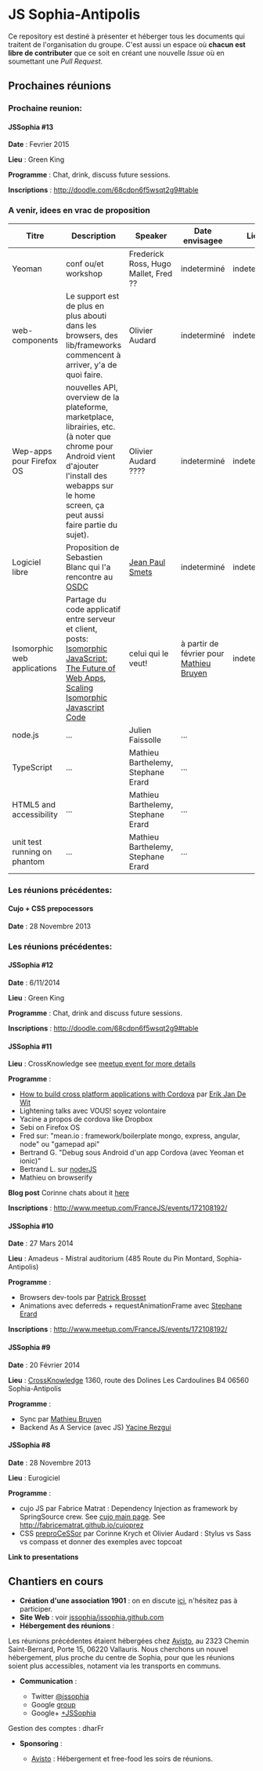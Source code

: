 JS Sophia-Antipolis
===================

Ce repository est destiné à présenter et héberger tous les documents qui traitent de l'organisation du groupe. 
C'est aussi un espace où **chacun est libre de contributer** que ce soit en créant une nouvelle _Issue_ où en soumettant une _Pull Request_.


Prochaines réunions
-----------------

### Prochaine reunion: 

#### JSSophia #13

**Date** : Fevrier 2015

**Lieu** : Green King

**Programme** : Chat, drink, discuss future sessions.

**Inscriptions** : http://doodle.com/68cdpn6f5wsqt2g9#table
 

### A venir, idees en vrac de proposition


| Titre        | Description           | Speaker  | Date envisagee | Lieu |
| ------------- |-------------| -----|-----|-----|
| Yeoman |conf ou/et workshop | Frederick Ross, Hugo Mallet, Fred ?? | indeterminé |indeterminé |
| web-components | Le support est de plus en plus abouti dans les browsers, des lib/frameworks commencent à arriver, y'a de quoi faire.| Olivier Audard | indeterminé |indeterminé |
| Wep-apps pour Firefox OS | nouvelles API, overview de la plateforme, marketplace, librairies, etc. (à noter que chrome pour Android vient d'ajouter l'install des webapps sur le home screen, ça peut aussi faire partie du sujet).| Olivier Audard ????  | indeterminé |indeterminé |
| Logiciel libre| Proposition de Sebastien Blanc qui l'a rencontre au [OSDC](http://osdc.fr/) | [Jean Paul Smets](http://10ans.dysruptiv.org/p/jean-paul-smets-ceo-nexedi.html)|indeterminé|indeterminé|
| Isomorphic web applications | Partage du code applicatif entre serveur et client, posts: [Isomorphic JavaScript: The Future of Web Apps](http://nerds.airbnb.com/isomorphic-javascript-future-web-apps/), [Scaling Isomorphic Javascript Code](http://blog.nodejitsu.com/scaling-isomorphic-javascript-code) | celui qui le veut! | à partir de février pour [Mathieu Bruyen](https://twitter.com/mathbruyen) |indeterminé| 
| node.js | ... | Julien Faissolle | ...| 
| TypeScript | ... | Mathieu Barthelemy, Stephane Erard| ...| 
| HTML5 and accessibility | ... | Mathieu Barthelemy, Stephane Erard| ...| 
| unit test running on phantom | ... | Mathieu Barthelemy, Stephane Erard| ...| 


### Les réunions précédentes: 
#### Cujo + CSS prepocessors
**Date** : 28 Novembre 2013

### Les réunions précédentes: 

#### JSSophia #12

**Date** : 6/11/2014

**Lieu** : Green King

**Programme** : Chat, drink and discuss future sessions.

**Inscriptions** : http://doodle.com/68cdpn6f5wsqt2g9#table

#### JSSophia #11

**Lieu** : CrossKnowledge see [meetup event for more details](http://www.meetup.com/FranceJS/events/182593512/?a=cr1_grp&rv=cr1&_af_eid=182593512&_af=event)

**Programme** : 

 - [How to build cross platform applications with Cordova](https://gist.github.com/edewit/6a19ccf0cfb845f6c849) par [Erik Jan De Wit](https://github.com/edewit)
 - Lightening talks avec VOUS! soyez volontaire
 - Yacine a propos de cordova like Dropbox
 - Sebi on Firefox OS
 - Fred sur: "mean.io : framework/boilerplate mongo, express, angular, node" ou "gamepad api"
 - Bertrand G. "Debug sous Android d'un app Cordova (avec Yeoman et ionic)"
 - Bertrand L. sur [noderJS](http://noder-js.ariatemplates.com/)
 - Mathieu on browserify 
 
**Blog post**
Corinne chats about it [here](http://corinnekrych.blogspot.fr/2014/05/mobile-and-lightening-talks-at-jssophia.html)

**Inscriptions** : http://www.meetup.com/FranceJS/events/172108192/

#### JSSophia #10

**Date** : 27 Mars 2014

**Lieu** : Amadeus - Mistral auditorium (485 Route du Pin Montard, Sophia-Antipolis)

**Programme** : 

 - Browsers dev-tools par [Patrick Brosset](https://github.com/captainbrosset)
 - Animations avec deferreds + requestAnimationFrame avec [Stephane Erard](https://github.com/stephaneerard)

**Inscriptions** : http://www.meetup.com/FranceJS/events/172108192/

#### JSSophia #9

**Date** : 20 Février 2014

**Lieu** : [CrossKnowledge](https://maps.google.fr/maps/ms?ie=UTF8&oe=UTF8&msa=0&msid=213516934606572649154.0004b250ffc74c0b7e5bc&dg=feature) 
1360, route des Dolines 
Les Cardoulines B4
06560 Sophia-Antipolis

**Programme** : 

 - Sync par [Mathieu Bruyen](https://twitter.com/mathbruyen) 
 - Backend As A Service (avec JS) [Yacine Rezgui](https://github.com/yrezgui)

#### JSSophia #8

**Date** : 28 Novembre 2013

**Lieu** : Eurogiciel

**Programme** : 

 - cujo JS par Fabrice Matrat : Dependency Injection as framework by SpringSource crew. See [cujo main page](http://cujojs.com/). See http://fabricematrat.github.io/cujoprez
 - CSS [preproCeSSor](http://corinnekrych.github.io/preproCeSSor) par Corinne Krych et Olivier Audard : Stylus vs Sass vs compass et donner des exemples avec topcoat

**Link to presentations**

Chantiers en cours
------------------

 - **Création d'une association 1901** : on en discute [ici](https://github.com/jssophia/organisation/issues/1), n'hésitez pas à participer.
 - **Site Web** : voir [jssophia/jssophia.github.com](https://github.com/jssophia/jssophia.github.com)
 - **Hébergement des réunions** : 

Les réunions précédentes étaient hébergées chez [Avisto](http://www.avisto.com), au 2323 Chemin Saint-Bernard, Porte 15, 06220 Vallauris. Nous cherchons un nouvel hébergement, plus proche du centre de Sophia, pour que les réunions soient plus accessibles, notament via les transports en communs. 

 - **Communication** :

   - Twitter [@jssophia](https://twitter.com/jssophia)
   - Google [group](http://groups.google.com/group/jssophia)
   - Google+ [+JSSophia](https://plus.google.com/u/0/b/114956544048074189590)

Gestion des comptes : dharFr

 - **Sponsoring** :
 
   - [Avisto](http://www.avisto.com) : Hébergement et free-food les soirs de réunions. 

